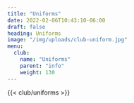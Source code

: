 ```yaml
---
title: "Uniforms"
date: 2022-02-06T10:43:10-06:00
draft: false
heading: Uniforms
image: "/img/uploads/club-uniform.jpg"
menu:
  club:
    name: "Uniforms"
    parent: "info"
    weight: 130
---
```


{{< club/uniforms >}}